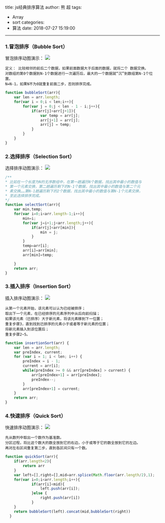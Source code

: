title: js经典排序算法
author: 熊 超
tags:
  - Array
  - sort
categories:
  - 算法
date: 2018-07-27 15:19:00
---
<!--more-->

### 1.冒泡排序（Bubble Sort）

冒泡排序动图演示：
![](http://xiongcao.github.io/blogImage/1867034-e19840224b331fae.gif)

```
定义： 比较相邻的前后二个数据，如果前面数据大于后面的数据，就将二个 数据交换。
对数组的第0个数据到N-1个数据进行一次遍历后，最大的一个数据就“沉”到数组第N-1个位置。
N=N-1，如果N不为0就重复前面二步，否则排序完成。
```
```js
function bubbleSort(arr){
    var len = arr.length;
    for(var i = 0;i < len;i++){
        for(var j = 0;j < len - 1 - i;j++){
            if(arr[j]>arr[j+1]){
                var temp = arr[j];
                arr[j+1] = arr[j];
                arr[j] = temp;
            }
        }
    }
}
```
### 2.选择排序（Selection Sort）

选择排序动图演示：
![](http://xiongcao.github.io/blogImage/1867034-c6cc220cfb2b9ac8.gif)

```js
/**
* 比如在一个长度为N的无序数组中，在第一趟遍历N个数据，找出其中最小的数值与
* 第一个元素交换，第二趟遍历剩下的N-1个数据，找出其中最小的数值与第二个元
* 素交换……第N-1趟遍历剩下的2个数据，找出其中最小的数值与第N-1个元素交换，
* 至此选择排序完成。
*/
function selectSort(arr){
    var min,temp;
    for(var i=0;i<arr.length-1;i++){
        min=i;
        for(var j=i+1;j<arr.length;j++){
            if(arr[j]<arr[min]){
                min = j;
            }
        }
        temp=arr[i];
        arr[i]=arr[min];
        arr[min]=temp;

    }
    return arr;
}
```

### 3.插入排序（Insertion Sort）

插入排序动图演示：
![](http://xiongcao.github.io/blogImage/1867034-d1537e355abdd298.gif)

```
从第一个元素开始，该元素可以认为已经被排序； 
取出下一个元素，在已经排序的元素序列中从后向前扫描； 
如果该元素（已排序）大于新元素，将该元素移到下一位置； 
重复步骤3，直到找到已排序的元素小于或者等于新元素的位置； 
将新元素插入到该位置后； 
重复步骤2~5。
```
```js
function insertionSort(arr) {
    var len = arr.length;
    var preIndex, current;
    for (var i = 1; i < len; i++) {
        preIndex = i - 1;
        current = arr[i];
        while(preIndex >= 0 && arr[preIndex] > current) {
            arr[preIndex+1] = arr[preIndex];
            preIndex--;
        }
        arr[preIndex+1] = current;
    }
    return arr;
}
```

### 4.快速排序（Quick Sort）
快速排序动图演示：
![](http://xiongcao.github.io/blogImage/1867034-cd65e35d7dce5045.gif)

```
先从数列中取出一个数作为基准数。
分区过程，将比这个数大的数全放到它的右边，小于或等于它的数全放到它的左边。
再对左右区间重复第二步，直到各区间只有一个数。
```

```js
function quickSort(arr){
    if(arr.length<2){
        return arr
    }
    var left=[],right=[],mid=arr.splice(Math.floor(arr.length/2),1);
    for(var i=0;i<arr.length;i++){
            if(arr[i]<mid){
                left.push(arr[i]);
            }else {
                right.push(arr[i])
            }
    }
    return bubbleSort(left).concat(mid,bubbleSort(right))
  }
```
